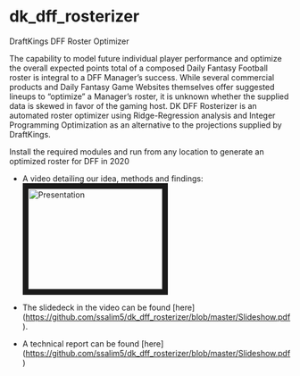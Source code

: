 # dk_dff_rosterizer
DraftKings DFF Roster Optimizer

The capability to model future individual player performance and optimize the overall expected points total of a composed Daily Fantasy Football roster is integral to a DFF Manager’s success. While several commercial products and Daily Fantasy Game Websites themselves offer suggested lineups to “optimize” a Manager’s roster, it is unknown whether the supplied data is skewed in favor of the gaming host. DK DFF Rosterizer is an automated roster optimizer using Ridge-Regression analysis and Integer Programming Optimization as an alternative to the projections supplied by DraftKings.

Install the required modules and run from any location to generate an optimized roster for DFF in 2020

- A video detailing our idea, methods and findings: 
<a href="http://www.youtube.com/watch?feature=player_embedded&v=zoqKWcT-wMo" 
   target="_blank"><img src="https://img.youtube.com/vi/zoqKWcT-wMo/0.jpg" 
alt="Presentation" width="240" height="180" border="10" /></a>

- The slidedeck in the video can be found [here] (https://github.com/ssalim5/dk_dff_rosterizer/blob/master/Slideshow.pdf).

- A technical report can be found [here] (https://github.com/ssalim5/dk_dff_rosterizer/blob/master/Slideshow.pdf)
